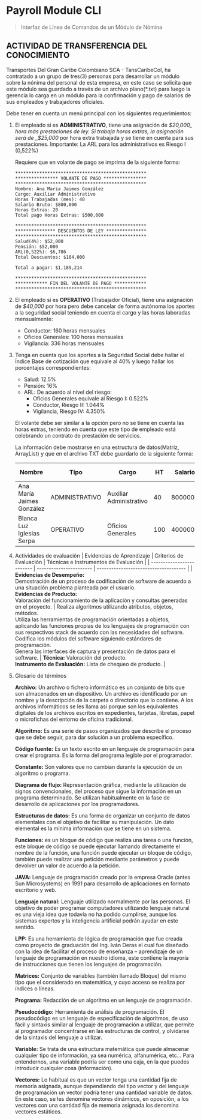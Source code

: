 # Payroll Module CLI

> Interfaz de Línea de Comandos de un Módulo de Nómina

## ACTIVIDAD DE TRANSFERENCIA DEL CONOCIMIENTO

Transportes Del Gran Caribe Colombiano SCA - TansCaribeCol, ha contratado a un grupo de
tres(3) personas para desarrollar un módulo sobre la nónima del personal de esta empresa,
en este caso se solicita que este módulo sea guardado a través de un archivo plano(\*.txt)
para luego la gerencia lo carga en un módulo para la confirmación y pago de salarios de
sus empleados y trabajadores oficiales.

Debe tener en cuenta un menú principal con los siguientes requerimientos:

1. El empleado si es **ADMINISTRATIVO**, tiene una asignación de _$20,000_ hora más
   prestaciones de ley. Si trabaja horas extras, la asignación será de _$25,000_ por hora
   extra trabajada y se tiene en cuenta para sus prestaciones. Importante: La ARL para los
   administrativos es Riesgo I (0,522%)

   Requiere que en volante de pago se imprima de la siguiente forma:

   ```text
   *************************************************
   **************** VOLANTE DE PAGO ****************
   *************************************************
   Nombre: Ana Maria Jaimes González
   Cargo: Auxiliar Administrativo
   Horas Trabajadas (mes): 40
   Salario Bruto: $800,000
   Horas Extras: 20
   Total pago Horas Extras: $500,000

   *************************************************
   *************** DESCUENTOS DE LEY ***************
   *************************************************
   Salud(4%): $52,000
   Pensión: $52,000
   ARL(0,522%): $6,786
   Total Descuentos: $104,000

   Total a pagar: $1,189,214

   *************************************************
   ************ FIN DEL VOLANTE DE PAGO ************
   *************************************************
   ```

2. El empleado si es **OPERATIVO** (Trabajador Oficial), tiene una asignación de _$40,000_ por
   hora pero debe cancelar de forma autónoma los aportes a la seguridad social teniendo
   en cuenta el cargo y las horas laboradas mensualmente:

   - Conductor: 160 horas mensuales
   - Oficios Generales: 100 horas mensuales
   - Vigilancia: 336 horas mensuales

3. Tenga en cuenta que los aportes a la Seguridad Social debe hallar el Índice Base de
   cotización que equivale al 40% y luego hallar los porcentajes correspondientes:

   - Salud: 12.5%
   - Pensión: 16%
   - ARL: De acuerdo al nivel del riesgo:
     - Oficios Generales equivale al Riesgo I: 0.522%
     - Conductor, Riesgo II: 1.044%
     - Vigilancia, Riesgo IV: 4.350%

   El volante debe ser similar a la opción pero no se tiene en cuenta las horas extras,
   teniendo en cuenta que este tipo de empleado está celebrando un contrato de prestación de
   servicios.

   La información debe mostrarse en una estructura de datos(Matriz, ArrayList) y que en el
   archivo TXT debe guardarlo de la siguiente forma:

   | Nombre                    | Tipo           | Cargo                   | HT  | Salario | HE  | TPHE   | Salud  | Pension | ARL  | Total a pagar |
   | ------------------------- | -------------- | ----------------------- | --- | ------- | --- | ------ | ------ | ------- | ---- | ------------- |
   | Ana María Jaimes González | ADMINISTRATIVO | Auxiliar Administrativo | 40  | 800000  | 20  | 500000 | 52000  | 52000   | 6786 | 1189124       |
   | Blanca Luz Iglesias Serpa | OPERATIVO      | Oficios Generales       | 100 | 4000000 | 0   | 0      | 200000 | 256000  | 8352 | 3535648       |

4. Actividades de evaluación
   | Evidencias de Aprendizaje | Criterios de Evaluación | Técnicas e Instrumentos de Evaluación |
   | ------------------------- | ----------------------- | ------------------------------------- |
   | **Evidencias de Desempeño:**<br>Demostración de un proceso de codificación de software de acuerdo a una situación problema planteada por el usuario.<br>**Evidencias de Producto:**<br>Valoración del funcionamiento de la aplicación y consultas generadas en el proyecto. | Realiza algoritmos utilizando atributos, objetos, métodos.<br>Utiliza las herramientas de programación orientadas a objetos, aplicando las funciones propias de los lenguajes de programación con sus respectivos stack de acuerdo con las necesidades del software.<br>Codifica los módulos del software siguiendo estándares de programación.<br>Genera las interfaces de captura y presentación de datos para el software. | **Técnica:** Valoración del producto.<br>**Instrumento de Evaluación:** Lista de chequeo de producto. |

5. Glosario de términos

   **Archivo:** Un archivo o fichero informático es un conjunto de bits que son almacenados en un dispositivo. Un archivo es identificado por un nombre y la descripción de la carpeta o directorio que lo contiene. A los archivos informáticos se les llama así porque son los equivalentes digitales de los archivos escritos en expedientes, tarjetas, libretas, papel o microfichas del entorno de oficina tradicional.

   **Algoritmo:** Es una serie de pasos organizados que describe el proceso que se debe seguir, para dar solución a un problema específico.

   **Código fuente:** Es un texto escrito en un lenguaje de programación para crear el programa. Es la forma del programa legible por el programador.

   **Constante:** Son valores que no cambian durante la ejecución de un algoritmo o programa.

   **Diagrama de flujo:** Representación gráfica, mediante la utilización de signos convencionales, del proceso que sigue la información en un programa determinado. Se utilizan habitualmente en la fase de desarrollo de aplicaciones por los programadores.

   **Estructuras de datos:** Es una forma de organizar un conjunto de datos elementales con el objetivo de facilitar su manipulación. Un dato elemental es la mínima información que se tiene en un sistema.

   **Funciones:** es un bloque de código que realiza una tarea o una función, este bloque de código se puede ejecutar llamando directamente el nombre de la función, una función puede ejecutar un bloque de código, también puede realizar una petición mediante parámetros y puede devolver un valor de acuerdo a la petición.

   **JAVA:** Lenguaje de programación creado por la empresa Oracle (antes Sun Microsystems) en 1991 para desarrollo de aplicaciones en formato escritorio y web.

   **Lenguaje natural:** Lenguaje utilizado normalmente por las personas. El objetivo de poder programar computadores utilizando lenguaje natural es una vieja idea que todavía no ha podido cumplirse, aunque los sistemas expertos y la inteligencia artificial podrán ayudar en este sentido.

   **LPP:** Es una herramienta de lógica de programación que fue creada como proyecto de graduación del Ing. Iván Deras el cual fue diseñado con la idea de facilitar el proceso de enseñanza – aprendizaje de un lenguaje de programación en nuestro idioma, este contiene la mayoría de instrucciones que tienen los lenguajes de programación.

   **Matrices:** Conjunto de variables (también llamado Bloque) del mismo tipo que el considerado en matemática, y cuyo acceso se realiza por índices o líneas.

   **Programa:** Redacción de un algoritmo en un lenguaje de programación.

   **Pseudocódigo:** Herramienta de análisis de programación. El pseudocódigo es un lenguaje de especificación de algoritmos, de uso fácil y sintaxis similar al lenguaje de programación a utilizar, que permite al programador concentrarse en las estructuras de control, y olvidarse de la sintaxis del lenguaje a utilizar.

   **Variable:** Se trata de una estructura matemática que puede almacenar cualquier tipo de información, ya sea numérica, alfanumérica, etc… Para entendernos, una variable podría ser como una caja, en la que puedes introducir cualquier cosa (información).

   **Vectores:** Lo habitual es que un vector tenga una cantidad fija de memoria asignada, aunque dependiendo del tipo vector y del lenguaje de programación un vector podría tener una cantidad variable de datos. En este caso, se les denomina vectores dinámicos, en oposición, a los vectores con una cantidad fija de memoria asignada los denomina vectores estáticos.
